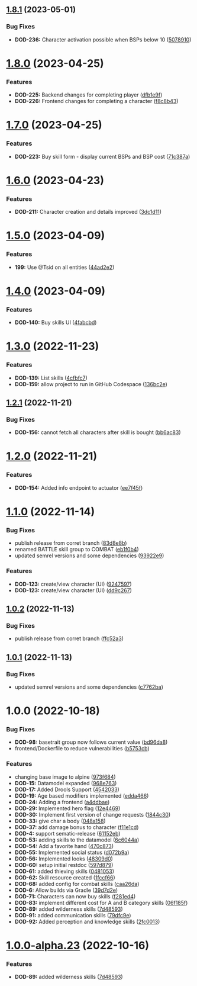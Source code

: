 ## [1.8.1](https://github.com/mpeki/dod/compare/v1.8.0...v1.8.1) (2023-05-01)


### Bug Fixes

* **DOD-236:** Character activation possible when BSPs below 10 ([5078910](https://github.com/mpeki/dod/commit/5078910babbf003a1851ce78b268f0af186f0ac6))

# [1.8.0](https://github.com/mpeki/dod/compare/v1.7.0...v1.8.0) (2023-04-25)


### Features

* **DOD-225:** Backend changes for completing player ([dfb1e9f](https://github.com/mpeki/dod/commit/dfb1e9f70c0db96a16ccf7d885d67a2b017e93a8))
* **DOD-226:** Frontend changes for completing a character ([f8c8b43](https://github.com/mpeki/dod/commit/f8c8b438b422d6885ef3a29e73b3ff82386392ba))

# [1.7.0](https://github.com/mpeki/dod/compare/v1.6.0...v1.7.0) (2023-04-25)


### Features

* **DOD-223:** Buy skill form - display current BSPs and BSP cost ([71c387a](https://github.com/mpeki/dod/commit/71c387a36140b9a1eb646b2c50cc5c2aed9236d0))

# [1.6.0](https://github.com/mpeki/dod/compare/v1.5.0...v1.6.0) (2023-04-23)


### Features

* **DOD-211:** Character creation and details improved ([3dc1d11](https://github.com/mpeki/dod/commit/3dc1d111adbcb8c319e80514120aae0ebd881a62))

# [1.5.0](https://github.com/mpeki/dod/compare/v1.4.0...v1.5.0) (2023-04-09)


### Features

* **199:** Use @Tsid on all entities ([44ad2e2](https://github.com/mpeki/dod/commit/44ad2e283d12490ab96911c87cfee09a18321651))

# [1.4.0](https://github.com/mpeki/dod/compare/v1.3.0...v1.4.0) (2023-04-09)


### Features

* **DOD-140:** Buy skills UI ([4fabcbd](https://github.com/mpeki/dod/commit/4fabcbd9abf8311176f3635a1e767d422fb7a12b))

# [1.3.0](https://github.com/mpeki/dod/compare/v1.2.1...v1.3.0) (2022-11-23)


### Features

* **DOD-139:** List skills ([4cfbfc7](https://github.com/mpeki/dod/commit/4cfbfc7cf09cf81e3f197d434c33dcd76328ded9))
* **DOD-159:** allow project to run in GitHub Codespace ([136bc2e](https://github.com/mpeki/dod/commit/136bc2e3ce9833457cc51f1293b876c705e098b9))

## [1.2.1](https://github.com/mpeki/dod/compare/v1.2.0...v1.2.1) (2022-11-21)


### Bug Fixes

* **DOD-156:** cannot fetch all characters after skill is bought ([bb6ac83](https://github.com/mpeki/dod/commit/bb6ac83c7b2ef7a9044135940b2b25aff450f5bb))

# [1.2.0](https://github.com/mpeki/dod/compare/v1.1.0...v1.2.0) (2022-11-21)


### Features

* **DOD-154:** Added info endpoint to actuator ([ee7f45f](https://github.com/mpeki/dod/commit/ee7f45fc86e3b4ad44e09c9922373cd7d6399d2a))

# [1.1.0](https://github.com/mpeki/dod/compare/v1.0.2...v1.1.0) (2022-11-14)


### Bug Fixes

* publish release from corret branch ([83d8e8b](https://github.com/mpeki/dod/commit/83d8e8bdf0d603091866a408d0929775796b734a))
* renamed BATTLE skill group to COMBAT ([eb1f0b4](https://github.com/mpeki/dod/commit/eb1f0b49f808d2a00e3b50f44aec56cbc4cbab5d))
* updated semrel versions and some dependencies ([93922e9](https://github.com/mpeki/dod/commit/93922e9b51d8a13291d2aca797f62a700ac441ab))


### Features

* **DOD-123:** create/view character (UI) ([9247597](https://github.com/mpeki/dod/commit/92475975fb887f2e653991f085a5eaab92db5222))
* **DOD-123:** create/view character (UI) ([dd9c267](https://github.com/mpeki/dod/commit/dd9c267f8a4295b965d5658223136c0b6fd7b13c))

## [1.0.2](https://github.com/mpeki/dod/compare/v1.0.1...v1.0.2) (2022-11-13)


### Bug Fixes

* publish release from corret branch ([ffc52a3](https://github.com/mpeki/dod/commit/ffc52a33d3a5cd4c7716722d6327a142dba1db35))

## [1.0.1](https://github.com/mpeki/dod/compare/v1.0.0...v1.0.1) (2022-11-13)


### Bug Fixes

* updated semrel versions and some dependencies ([c7762ba](https://github.com/mpeki/dod/commit/c7762ba072095836d41a9290548f50047163499f))

# 1.0.0 (2022-10-18)


### Bug Fixes

* **DOD-98:** basetrait group now follows current value ([bd96da8](https://github.com/mpeki/dod/commit/bd96da81ed23392635c9a79b4dc014a4b98f2974))
* frontend/Dockerfile to reduce vulnerabilities ([b5753cb](https://github.com/mpeki/dod/commit/b5753cbc749034746c5c90908131640557c8d891))


### Features

* changing base image to alpine ([973f684](https://github.com/mpeki/dod/commit/973f6842185ea910653c2fec86711c219d3b5b84))
* **DOD-15:** Datamodel expanded ([968e763](https://github.com/mpeki/dod/commit/968e763bc51722c8b32c438841772df49c0f7dd8))
* **DOD-17:** Added Drools Support ([4542033](https://github.com/mpeki/dod/commit/454203310c3a3e8e4999165d33212518cba3b8b8))
* **DOD-19:** Age based modifiers implemented ([edda466](https://github.com/mpeki/dod/commit/edda46619406e9966e3c875fccbd181fdb709813))
* **DOD-24:** Adding a frontend ([a4ddbae](https://github.com/mpeki/dod/commit/a4ddbae0ccd93aec5d32f7ab2ab6c7c3f4861bad))
* **DOD-29:** Implemented hero flag ([12e4469](https://github.com/mpeki/dod/commit/12e4469ef0a3607b322c5f7f26ffe60bcd7655d3))
* **DOD-30:** Implement first version of change requests ([1844c30](https://github.com/mpeki/dod/commit/1844c307b66ebe96fd48d245faf975c31a00261f))
* **DOD-33:** give char a body ([048a158](https://github.com/mpeki/dod/commit/048a158ebae5caac79fcdae6fa190d969cbb2a42))
* **DOD-37:** add damage bonus to character ([f11e1cd](https://github.com/mpeki/dod/commit/f11e1cd709c436921841486294a8ee2f71767e7e))
* **DOD-4:** support sematic-release ([61152eb](https://github.com/mpeki/dod/commit/61152ebc8e8aa6a8cdb2f823630814914ce63be7))
* **DOD-53:** adding skills to the datamodel ([6c6044a](https://github.com/mpeki/dod/commit/6c6044ae2886c8473e35ea1cadc72c3f6d4d65ef))
* **DOD-54:** Add a favorite hand ([470c873](https://github.com/mpeki/dod/commit/470c8737d0d351a1ecee5e55f0e16376358c0007))
* **DOD-55:** Implemented social status ([d072b9a](https://github.com/mpeki/dod/commit/d072b9a9361bfe8d880eb35e2cfdb11a56b4030a))
* **DOD-56:** Implemented looks ([48309d0](https://github.com/mpeki/dod/commit/48309d0005611b2243f9c2bd00aa6a1ffff3fd56))
* **DOD-60:** setup initial restdoc ([597d879](https://github.com/mpeki/dod/commit/597d87948610694cd658201eff5d970193081af0))
* **DOD-61:** added thieving skills ([0481053](https://github.com/mpeki/dod/commit/0481053914e2eb1e58eb237c936ec511882d6da1))
* **DOD-62:** Skill resource created ([1fccf66](https://github.com/mpeki/dod/commit/1fccf6681e96490a571c68faae5b8a8c50ab4104))
* **DOD-68:** added config for combat skills ([caa26da](https://github.com/mpeki/dod/commit/caa26dab890097f7515da329c63bca24140462f2))
* **DOD-6:** Allow builds via Gradle ([39d7d2e](https://github.com/mpeki/dod/commit/39d7d2edc07015530d05ed71fbed8e2c4e4f2af6))
* **DOD-71:** Characters can now buy skills ([f281ed4](https://github.com/mpeki/dod/commit/f281ed4d99760dec2ae41ef95cb767348070040f))
* **DOD-83:** implement different cost for A and B category skills ([06f185f](https://github.com/mpeki/dod/commit/06f185f710a6aa2add53931afe7d6839f06df5a8))
* **DOD-89:** added wilderness skills ([7d48593](https://github.com/mpeki/dod/commit/7d48593207127bd7c7f291b6f4f7506d2e9051df))
* **DOD-91:** added communication skills ([79dfc9e](https://github.com/mpeki/dod/commit/79dfc9ef241ef72aaca327eef76f410463ad28b1))
* **DOD-92:** Added perception and knowledge skills ([2fc0013](https://github.com/mpeki/dod/commit/2fc00136b5916667bbdb3f228b8abb4480a90d63))

# [1.0.0-alpha.23](https://github.com/mpeki/dod/compare/v1.0.0-alpha.22...v1.0.0-alpha.23) (2022-10-16)


### Features

* **DOD-89:** added wilderness skills ([7d48593](https://github.com/mpeki/dod/commit/7d48593207127bd7c7f291b6f4f7506d2e9051df))

